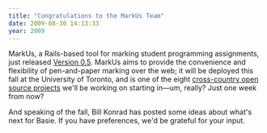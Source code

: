 ```yaml
---
title: "Congratulations to the MarkUs Team"
date: 2009-08-30 14:13:33
year: 2009
---
```

MarkUs, a Rails-based tool for marking student programming assignments, just released <a href="http://blog.markusproject.org/?p=238">Version 0.5</a>. MarkUs aims to provide the convenience and flexibility of pen-and-paper marking over the web; it will be deployed this fall at the University of Toronto, and is one of the eight <a href="http://ucosp.wordpress.com">cross-country open source projects</a> we'll be working on starting in—um, really? Just one week from now?

And speaking of the fall, Bill Konrad has posted some ideas about what's next for Basie. If you have preferences, we'd be grateful for your input.
